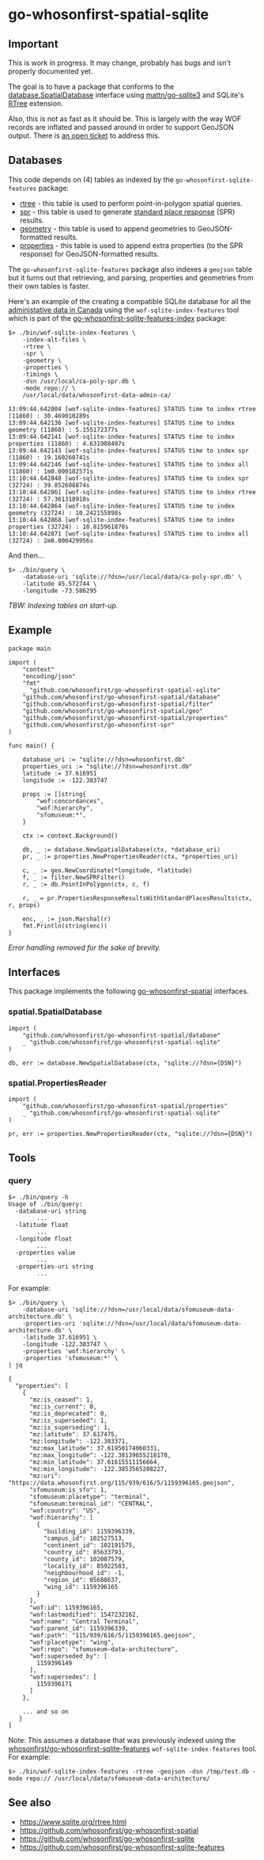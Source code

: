 # go-whosonfirst-spatial-sqlite

## Important

This is work in progress. It may change, probably has bugs and isn't properly documented yet.

The goal is to have a package that conforms to the [database.SpatialDatabase](https://github.com/whosonfirst/go-whosonfirst-spatial#spatialdatabase) interface using [mattn/go-sqlite3](https://github.com/mattn/go-sqlite3) and SQLite's [RTree](https://www.sqlite.org/rtree.html) extension.

Also, this is not as fast as it should be. This is largely with the way WOF records are inflated and passed around in order to support GeoJSON output. There is [an open ticket](https://github.com/whosonfirst/go-whosonfirst-spatial-sqlite/issues/2) to address this.

## Databases

This code depends on (4) tables as indexed by the `go-whosonfirst-sqlite-features` package:

* [rtree](https://github.com/whosonfirst/go-whosonfirst-sqlite-features#rtree) - this table is used to perform point-in-polygon spatial queries.
* [spr](https://github.com/whosonfirst/go-whosonfirst-sqlite-features#spr) - this table is used to generate [standard place response](#) (SPR) results.
* [geometry](https://github.com/whosonfirst/go-whosonfirst-sqlite-features#geometry) - this table is used to append geometries to GeoJSON-formatted results.
* [properties](https://github.com/whosonfirst/go-whosonfirst-sqlite-features#properties) - this table is used to append extra properties (to the SPR response) for GeoJSON-formatted results.

The `go-whosonfirst-sqlite-features` package also indexes a `geojson` table  but it turns out that retrieving, and parsing, properties and geometries from their own tables is faster.

Here's an example of the creating a compatible SQLite database for all the [administative data in Canada](https://github.com/whosonfirst-data/whosonfirst-data-admin-ca) using the `wof-sqlite-index-features` tool which is part of the [go-whosonfirst-sqlite-features-index](https://github.com/whosonfirst/go-whosonfirst-sqlite-features-index) package:

```
$> ./bin/wof-sqlite-index-features \
	-index-alt-files \
	-rtree \
	-spr \
	-geometry \
	-properties \
	-timings \
	-dsn /usr/local/ca-poly-spr.db \
	-mode repo:// \
	/usr/local/data/whosonfirst-data-admin-ca/

13:09:44.642004 [wof-sqlite-index-features] STATUS time to index rtree (11860) : 30.469010289s
13:09:44.642136 [wof-sqlite-index-features] STATUS time to index geometry (11860) : 5.155172377s
13:09:44.642141 [wof-sqlite-index-features] STATUS time to index properties (11860) : 4.631908497s
13:09:44.642143 [wof-sqlite-index-features] STATUS time to index spr (11860) : 19.160260741s
13:09:44.642146 [wof-sqlite-index-features] STATUS time to index all (11860) : 1m0.000182571s
13:10:44.642848 [wof-sqlite-index-features] STATUS time to index spr (32724) : 39.852608874s
13:10:44.642861 [wof-sqlite-index-features] STATUS time to index rtree (32724) : 57.361318918s
13:10:44.642864 [wof-sqlite-index-features] STATUS time to index geometry (32724) : 10.242155898s
13:10:44.642868 [wof-sqlite-index-features] STATUS time to index properties (32724) : 10.815961878s
13:10:44.642871 [wof-sqlite-index-features] STATUS time to index all (32724) : 2m0.000429956s
```

And then...

```
$> ./bin/query \
	-database-uri 'sqlite://?dsn=/usr/local/data/ca-poly-spr.db' \
	-latitude 45.572744 \
	-longitude -73.586295
```

_TBW: Indexing tables on start-up._

## Example

```
package main

import (
	"context"
	"encoding/json"
	"fmt"
	_ "github.com/whosonfirst/go-whosonfirst-spatial-sqlite"
	"github.com/whosonfirst/go-whosonfirst-spatial/database"
	"github.com/whosonfirst/go-whosonfirst-spatial/filter"
	"github.com/whosonfirst/go-whosonfirst-spatial/geo"
	"github.com/whosonfirst/go-whosonfirst-spatial/properties"
	"github.com/whosonfirst/go-whosonfirst-spr"
)

func main() {

	database_uri := "sqlite://?dsn=whosonfirst.db"
	properties_uri := "sqlite://?dsn=whosonfirst.db"
	latitude := 37.616951
	longitude := -122.383747

	props := []string{
		"wof:concordances",
		"wof:hierarchy",
		"sfomuseum:*",
	}

	ctx := context.Background()
	
	db, _ := database.NewSpatialDatabase(ctx, *database_uri)
	pr, _ := properties.NewPropertiesReader(ctx, *properties_uri)
	
	c, _ := geo.NewCoordinate(*longitude, *latitude)
	f, _ := filter.NewSPRFilter()
	r, _ := db.PointInPolygon(ctx, c, f)

	r, _ = pr.PropertiesResponseResultsWithStandardPlacesResults(ctx, r, props)

	enc, _ := json.Marshal(r)
	fmt.Println(string(enc))
}
```

_Error handling removed for the sake of brevity._

## Interfaces

This package implements the following [go-whosonfirst-spatial](#) interfaces.

### spatial.SpatialDatabase

```
import (
	"github.com/whosonfirst/go-whosonfirst-spatial/database"
	_ "github.com/whosonfirst/go-whosonfirst-spatial-sqlite"       
)

db, err := database.NewSpatialDatabase(ctx, "sqlite://?dsn={DSN}")
```

### spatial.PropertiesReader

```
import (
	"github.com/whosonfirst/go-whosonfirst-spatial/properties"
	_ "github.com/whosonfirst/go-whosonfirst-spatial-sqlite"       
)

pr, err := properties.NewPropertiesReader(ctx, "sqlite://?dsn={DSN}")
```

## Tools

### query

```
$> ./bin/query -h
Usage of ./bin/query:
  -database-uri string
    	...
  -latitude float
    	...
  -longitude float
    	...
  -properties value
    	...
  -properties-uri string
    	...
```

For example:

```
$> ./bin/query \
	-database-uri 'sqlite://?dsn=/usr/local/data/sfomuseum-data-architecture.db' \
	-properties-uri 'sqlite://?dsn=/usr/local/data/sfomuseum-data-architecture.db' \
	-latitude 37.616951 \
	-longitude -122.383747 \
	-properties 'wof:hierarchy' \
	-properties 'sfomuseum:*' \
| jq

{
  "properties": [
    {
      "mz:is_ceased": 1,
      "mz:is_current": 0,
      "mz:is_deprecated": 0,
      "mz:is_superseded": 1,
      "mz:is_superseding": 1,
      "mz:latitude": 37.617475,
      "mz:longitude": -122.383371,
      "mz:max_latitude": 37.61950174060331,
      "mz:max_longitude": -122.38139655218178,
      "mz:min_latitude": 37.61615511156664,
      "mz:min_longitude": -122.3853565208227,
      "mz:uri": "https://data.whosonfirst.org/115/939/616/5/1159396165.geojson",
      "sfomuseum:is_sfo": 1,
      "sfomuseum:placetype": "terminal",
      "sfomuseum:terminal_id": "CENTRAL",
      "wof:country": "US",
      "wof:hierarchy": [
        {
          "building_id": 1159396339,
          "campus_id": 102527513,
          "continent_id": 102191575,
          "country_id": 85633793,
          "county_id": 102087579,
          "locality_id": 85922583,
          "neighbourhood_id": -1,
          "region_id": 85688637,
          "wing_id": 1159396165
        }
      ],
      "wof:id": 1159396165,
      "wof:lastmodified": 1547232162,
      "wof:name": "Central Terminal",
      "wof:parent_id": 1159396339,
      "wof:path": "115/939/616/5/1159396165.geojson",
      "wof:placetype": "wing",
      "wof:repo": "sfomuseum-data-architecture",
      "wof:superseded_by": [
        1159396149
      ],
      "wof:supersedes": [
        1159396171
      ]
    },

    ... and so on
   }
]   
```

Note: This assumes a database that was previously indexed using the [whosonfirst/go-whosonfirst-sqlite-features](https://github.com/whosonfirst/go-whosonfirst-sqlite-features) `wof-sqlite-index-features` tool. For example:

```
$> ./bin/wof-sqlite-index-features -rtree -geojson -dsn /tmp/test.db -mode repo:// /usr/local/data/sfomuseum-data-architecture/
```

## See also

* https://www.sqlite.org/rtree.html
* https://github.com/whosonfirst/go-whosonfirst-spatial
* https://github.com/whosonfirst/go-whosonfirst-sqlite
* https://github.com/whosonfirst/go-whosonfirst-sqlite-features